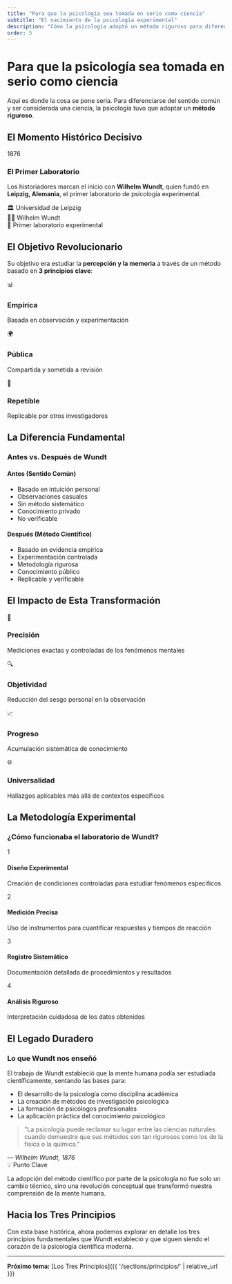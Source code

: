 ```yaml
---
title: "Para que la psicología sea tomada en serio como ciencia"
subtitle: "El nacimiento de la psicología experimental"
description: "Cómo la psicología adoptó un método riguroso para diferenciarse del sentido común"
order: 5
---
```


# Para que la psicología sea tomada en serio como ciencia

Aquí es donde la cosa se pone seria. Para diferenciarse del sentido común y ser considerada una ciencia, la psicología tuvo que adoptar un **método riguroso**.

## El Momento Histórico Decisivo

<div class="milestone-card">
    <div class="milestone-header">
        <span class="milestone-year">1876</span>
        <h3>El Primer Laboratorio</h3>
    </div>
    <div class="milestone-content">
        <p>Los historiadores marcan el inicio con <strong>Wilhelm Wundt</strong>, quien fundó en <strong>Leipzig, Alemania</strong>, el primer laboratorio de psicología experimental.</p>
        <div class="milestone-details">
            <div class="detail-item">
                <span class="detail-icon">🏛️</span>
                <span>Universidad de Leipzig</span>
            </div>
            <div class="detail-item">
                <span class="detail-icon">👨‍🔬</span>
                <span>Wilhelm Wundt</span>
            </div>
            <div class="detail-item">
                <span class="detail-icon">🔬</span>
                <span>Primer laboratorio experimental</span>
            </div>
        </div>
    </div>
</div>

## El Objetivo Revolucionario

Su objetivo era estudiar la **percepción y la memoria** a través de un método basado en **3 principios clave**:

<div class="principles-intro">
    <div class="principle-preview">
        <div class="principle-icon">📊</div>
        <h3>Empírica</h3>
        <p>Basada en observación y experimentación</p>
    </div>
    <div class="principle-preview">
        <div class="principle-icon">🌍</div>
        <h3>Pública</h3>
        <p>Compartida y sometida a revisión</p>
    </div>
    <div class="principle-preview">
        <div class="principle-icon">🔄</div>
        <h3>Repetible</h3>
        <p>Replicable por otros investigadores</p>
    </div>
</div>

## La Diferencia Fundamental

<div class="comparison-table">
    <div class="comparison-header">
        <h3>Antes vs. Después de Wundt</h3>
    </div>
    <div class="comparison-row">
        <div class="comparison-before">
            <h4>Antes (Sentido Común)</h4>
            <ul>
                <li>Basado en intuición personal</li>
                <li>Observaciones casuales</li>
                <li>Sin método sistemático</li>
                <li>Conocimiento privado</li>
                <li>No verificable</li>
            </ul>
        </div>
        <div class="comparison-after">
            <h4>Después (Método Científico)</h4>
            <ul>
                <li>Basado en evidencia empírica</li>
                <li>Experimentación controlada</li>
                <li>Metodología rigurosa</li>
                <li>Conocimiento público</li>
                <li>Replicable y verificable</li>
            </ul>
        </div>
    </div>
</div>

## El Impacto de Esta Transformación

<div class="impact-section">
    <div class="impact-item">
        <div class="impact-icon">🎯</div>
        <h3>Precisión</h3>
        <p>Mediciones exactas y controladas de los fenómenos mentales</p>
    </div>
    <div class="impact-item">
        <div class="impact-icon">🔍</div>
        <h3>Objetividad</h3>
        <p>Reducción del sesgo personal en la observación</p>
    </div>
    <div class="impact-item">
        <div class="impact-icon">📈</div>
        <h3>Progreso</h3>
        <p>Acumulación sistemática de conocimiento</p>
    </div>
    <div class="impact-item">
        <div class="impact-icon">🌐</div>
        <h3>Universalidad</h3>
        <p>Hallazgos aplicables más allá de contextos específicos</p>
    </div>
</div>

## La Metodología Experimental

<div class="methodology-explanation">
    <h3>¿Cómo funcionaba el laboratorio de Wundt?</h3>
    <div class="methodology-steps">
        <div class="methodology-step">
            <div class="step-number">1</div>
            <div class="step-content">
                <h4>Diseño Experimental</h4>
                <p>Creación de condiciones controladas para estudiar fenómenos específicos</p>
            </div>
        </div>
        <div class="methodology-step">
            <div class="step-number">2</div>
            <div class="step-content">
                <h4>Medición Precisa</h4>
                <p>Uso de instrumentos para cuantificar respuestas y tiempos de reacción</p>
            </div>
        </div>
        <div class="methodology-step">
            <div class="step-number">3</div>
            <div class="step-content">
                <h4>Registro Sistemático</h4>
                <p>Documentación detallada de procedimientos y resultados</p>
            </div>
        </div>
        <div class="methodology-step">
            <div class="step-number">4</div>
            <div class="step-content">
                <h4>Análisis Riguroso</h4>
                <p>Interpretación cuidadosa de los datos obtenidos</p>
            </div>
        </div>
    </div>
</div>

## El Legado Duradero

<div class="legacy-section">
    <div class="legacy-content">
        <h3>Lo que Wundt nos enseñó</h3>
        <p>El trabajo de Wundt estableció que la mente humana podía ser estudiada científicamente, sentando las bases para:</p>
        <ul>
            <li>El desarrollo de la psicología como disciplina académica</li>
            <li>La creación de métodos de investigación psicológica</li>
            <li>La formación de psicólogos profesionales</li>
            <li>La aplicación práctica del conocimiento psicológico</li>
        </ul>
    </div>
    <div class="legacy-quote">
        <blockquote>
            "La psicología puede reclamar su lugar entre las ciencias naturales cuando demuestre que sus métodos son tan rigurosos como los de la física o la química."
        </blockquote>
        <cite>— Wilhelm Wundt, 1876</cite>
    </div>
</div>

<div class="callout callout-info">
    <div class="callout-header">
        <span class="callout-icon">💡</span>
        <span class="callout-title">Punto Clave</span>
    </div>
    <p>La adopción del método científico por parte de la psicología no fue solo un cambio técnico, sino una revolución conceptual que transformó nuestra comprensión de la mente humana.</p>
</div>

## Hacia los Tres Principios

Con esta base histórica, ahora podemos explorar en detalle los tres principios fundamentales que Wundt estableció y que siguen siendo el corazón de la psicología científica moderna.

---

**Próximo tema:** [Los Tres Principios]({{ '/sections/principios/' | relative_url }})
